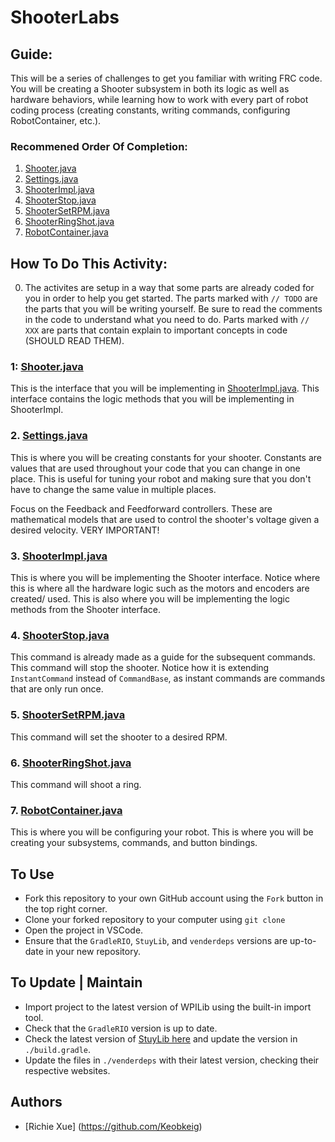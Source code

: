 # ShooterLabs

## Guide:
This will be a series of challenges to get you familiar with writing FRC code. You will be creating a Shooter subsystem in both its logic as well as hardware behaviors, while learning how to work with every part of robot coding process (creating constants, writing commands, configuring RobotContainer, etc.).


### Recommened Order Of Completion:
1. [Shooter.java](src/main/java/com/stuypulse/robot/subsystems/Shooter.java)
2. [Settings.java](src/main/java/com/stuypulse/robot/constants/Settings.java)
3. [ShooterImpl.java](src/main/java/com/stuypulse/robot/subsystems/ShooterImpl.java)
4. [ShooterStop.java](src/main/java/com/stuypulse/robot/commands/ShooterStop.java)
5. [ShooterSetRPM.java](src/main/java/com/stuypulse/robot/commands/ShooterSetRPM.java)
6. [ShooterRingShot.java](src/main/java/com/stuypulse/robot/commands/ShooterRingShot.java)
7. [RobotContainer.java](src/main/java/com/stuypulse/robot/RobotContainer.java)


## How To Do This Activity:

0. The activites are setup in a way that some parts are already coded for you in order to help you get started. The parts marked with `// TODO` are the parts that you will be writing yourself. Be sure to read the comments in the code to understand what you need to do. Parts marked with `// XXX` are parts that contain explain to important concepts in code (SHOULD READ THEM). 

### 1: [Shooter.java](src/main/java/com/stuypulse/robot/subsystems/Shooter.java) 
This is the interface that you will be implementing in [ShooterImpl.java](src/main/java/com/stuypulse/robot/subsystems/ShooterImpl.java). This interface contains the logic methods that you will be implementing in ShooterImpl.

### 2. [Settings.java](src/main/java/com/stuypulse/robot/constants/Settings.java) 
This is where you will be creating constants for your shooter. Constants are values that are used throughout your code that you can change in one place. This is useful for tuning your robot and making sure that you don't have to change the same value in multiple places. 

Focus on the Feedback and Feedforward controllers. These are mathematical models that are used to control the shooter's voltage given a desired velocity. VERY IMPORTANT!

### 3. [ShooterImpl.java](src/main/java/com/stuypulse/robot/subsystems/ShooterImpl.java) 
This is where you will be implementing the Shooter interface. Notice where this is where all the hardware logic such as the motors and encoders are created/ used. This is also where you will be implementing the logic methods from the Shooter interface.

### 4. [ShooterStop.java](src/main/java/com/stuypulse/robot/commands/ShooterStop.java)
This command is already made as a guide for the subsequent commands. This command will stop the shooter. Notice how it is extending `InstantCommand` instead of `CommandBase`, as instant commands are commands that are only run once.

### 5. [ShooterSetRPM.java](src/main/java/com/stuypulse/robot/commands/ShooterSetRPM.java)
 This command will set the shooter to a desired RPM. 

### 6. [ShooterRingShot.java](src/main/java/com/stuypulse/robot/commands/ShooterRingShot.java) 
This command will shoot a ring.

### 7. [RobotContainer.java](src/main/java/com/stuypulse/robot/RobotContainer.java)
This is where you will be configuring your robot. This is where you will be creating your subsystems, commands, and button bindings.

## To Use
- Fork this repository to your own GitHub account using the `Fork` button in the top right corner. 
- Clone your forked repository to your computer using `git clone`
- Open the project in VSCode.
- Ensure that the `GradleRIO`, `StuyLib`, and `venderdeps` versions are up-to-date in your new repository.

## To Update | Maintain

- Import project to the latest version of WPILib using the built-in import tool. 
- Check that the `GradleRIO` version is up to date. 
- Check the latest version of [StuyLib here](https://github.com/StuyPulse/StuyLib/releases) and update the version in `./build.gradle`.
- Update the files in `./venderdeps` with their latest version, checking their respective websites. 

## Authors
- [Richie Xue] (https://github.com/Keobkeig)